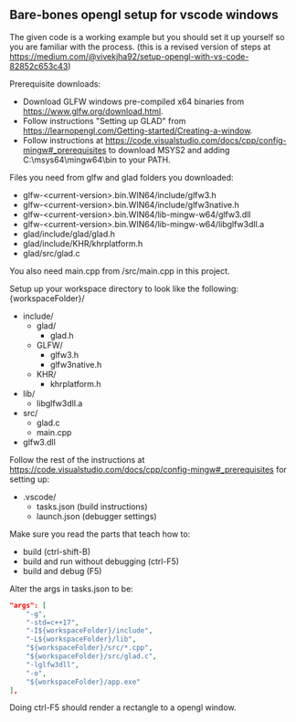 ## Bare-bones opengl setup for vscode windows

The given code is a working example but you should set it up yourself so you are familiar with the process.
(this is a revised version of steps at https://medium.com/@vivekjha92/setup-opengl-with-vs-code-82852c653c43)

Prerequisite downloads:
- Download GLFW windows pre-compiled x64 binaries from https://www.glfw.org/download.html.
- Follow instructions "Setting up GLAD" from https://learnopengl.com/Getting-started/Creating-a-window. 
- Follow instructions at https://code.visualstudio.com/docs/cpp/config-mingw#_prerequisites to download MSYS2 and adding C:\msys64\mingw64\bin to your PATH.

Files you need from glfw and glad folders you downloaded:
- glfw-\<current-version>.bin.WIN64/include/glfw3.h
- glfw-\<current-version>.bin.WIN64/include/glfw3native.h
- glfw-\<current-version>.bin.WIN64/lib-mingw-w64/glfw3.dll
- glfw-\<current-version>.bin.WIN64/lib-mingw-w64/libglfw3dll.a
- glad/include/glad/glad.h
- glad/include/KHR/khrplatform.h
- glad/src/glad.c

You also need main.cpp from /src/main.cpp in this project.

Setup up your workspace directory to look like the following:   
{workspaceFolder}/
- include/
   -  glad/
      - glad.h
   - GLFW/
      - glfw3.h
      - glfw3native.h
   - KHR/
      - khrplatform.h
- lib/
   - libglfw3dll.a
- src/
   - glad.c
   - main.cpp
- glfw3.dll

Follow the rest of the instructions at https://code.visualstudio.com/docs/cpp/config-mingw#_prerequisites for setting up:

- .vscode/
    - tasks.json (build instructions)
    - launch.json (debugger settings)

Make sure you read the parts that teach how to:
- build (ctrl-shift-B)
- build and run without debugging (ctrl-F5)
- build and debug (F5)

Alter the args in tasks.json to be:
```json
"args": [
    "-g",
    "-std=c++17",
    "-I${workspaceFolder}/include",
    "-L${workspaceFolder}/lib",
    "${workspaceFolder}/src/*.cpp",
    "${workspaceFolder}/src/glad.c",
    "-lglfw3dll",
    "-o",
    "${workspaceFolder}/app.exe"
],
```

Doing ctrl-F5 should render a rectangle to a opengl window.
